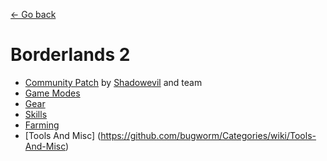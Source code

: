 [← Go back](https://github.com/bugworm/Categories/wiki)
# Borderlands 2
* [Community Patch](https://github.com/bugworm/Categories/wiki/Community-Patch) by [Shadowevil](https://github.com/BLCM/BLCMods/tree/master/Borderlands%202%20mods/Shadowevil) and team
* [Game Modes](https://github.com/bugworm/Categories/wiki/Game-Modes)
* [Gear](https://github.com/bugworm/Categories/wiki/Gear)
* [Skills](https://github.com/bugworm/Categories/wiki/Skills)
* [Farming](https://github.com/bugworm/Categories/wiki/Farming)
* [Tools And Misc] (https://github.com/bugworm/Categories/wiki/Tools-And-Misc)